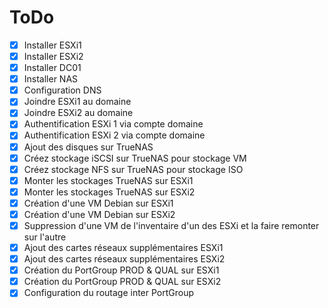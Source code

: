 # ToDo

- [x] Installer ESXi1
- [x] Installer ESXi2
- [x] Installer DC01
- [x] Installer NAS 
- [x] Configuration DNS
- [x] Joindre ESXi1 au domaine
- [x] Joindre ESXi2 au domaine
- [x] Authentification ESXi 1 via compte domaine
- [x] Authentification ESXi 2 via compte domaine
- [x] Ajout des disques sur TrueNAS
- [x] Créez stockage iSCSI sur TrueNAS pour stockage VM
- [x] Créez stockage NFS sur TrueNAS pour stockage ISO
- [x] Monter les stockages TrueNAS sur ESXi1
- [x]  Monter les stockages TrueNAS sur ESXi2
- [x] Création d'une VM Debian sur ESXi1
- [x] Création d'une VM Debian sur ESXi2
- [x] Suppression d'une VM de l'inventaire d'un des ESXi et la faire remonter sur l'autre
- [x] Ajout des cartes réseaux supplémentaires ESXi1
- [x] Ajout des cartes réseaux supplémentaires ESXi2
- [x] Création du PortGroup PROD & QUAL sur ESXi1
- [x] Création du PortGroup PROD & QUAL sur ESXi2
- [x] Configuration du routage inter PortGroup
